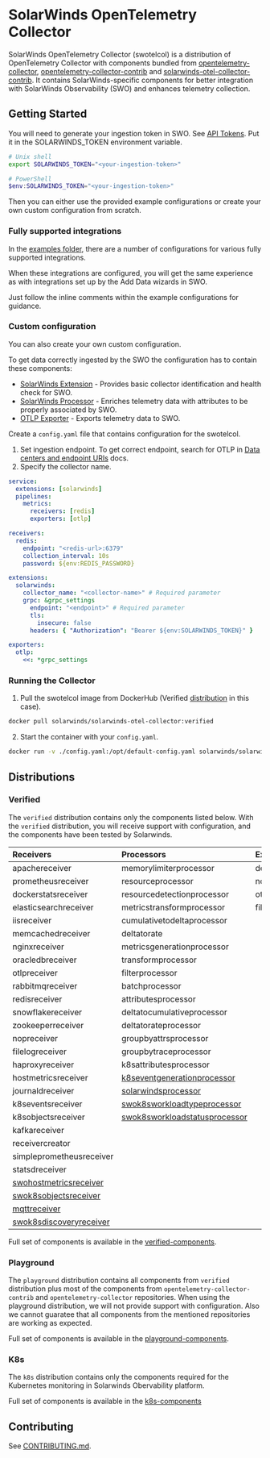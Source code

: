 # SolarWinds OpenTelemetry Collector

SolarWinds OpenTelemetry Collector (swotelcol) is a distribution of OpenTelemetry Collector with components
bundled from [opentelemetry-collector], [opentelemetry-collector-contrib] and [solarwinds-otel-collector-contrib].
It contains SolarWinds-specific components for better integration with SolarWinds Observability (SWO) and enhances telemetry collection.

[opentelemetry-collector]: https://github.com/open-telemetry/opentelemetry-collector
[opentelemetry-collector-contrib]: https://github.com/open-telemetry/opentelemetry-collector-contrib
[solarwinds-otel-collector-contrib]: https://github.com/solarwinds/solarwinds-otel-collector-contrib

## Getting Started

You will need to generate your ingestion token in SWO. See [API Tokens](https://documentation.solarwinds.com/en/success_center/observability/content/settings/api-tokens.htm).
Put it in the SOLARWINDS_TOKEN environment variable.

```sh
# Unix shell
export SOLARWINDS_TOKEN="<your-ingestion-token>"
```

```ps1
# PowerShell
$env:SOLARWINDS_TOKEN="<your-ingestion-token>"
```

Then you can either use the provided example configurations or create your own custom configuration from scratch.

### Fully supported integrations

In the [examples folder](/examples/integrations/), there are a number of configurations for various fully supported integrations.

When these integrations are configured, you will get the same experience as with integrations set up by the Add Data wizards in SWO.

Just follow the inline comments within the example configurations for guidance.

### Custom configuration

You can also create your own custom configuration.

To get data correctly ingested by the SWO the configuration has to contain these components:

- [SolarWinds Extension](https://github.com/solarwinds/solarwinds-otel-collector-contrib/tree/main/extension/solarwindsextension) - Provides basic collector identification and health check for SWO.
- [SolarWinds Processor](https://github.com/solarwinds/solarwinds-otel-collector-contrib/tree/main/processor/solarwindsprocessor) - Enriches telemetry data with attributes to be properly associated by SWO.
- [OTLP Exporter](https://github.com/open-telemetry/opentelemetry-collector/blob/main/exporter/otlpexporter) - Exports telemetry data to SWO.

Create a `config.yaml` file that contains configuration for the swotelcol.

1.  Set ingestion endpoint. To get correct endpoint, search for OTLP in [Data centers and endpoint URIs](https://documentation.solarwinds.com/en/success_center/observability/content/system_requirements/endpoints.htm) docs.
2.  Specify the collector name.

```yaml
service:
  extensions: [solarwinds]
  pipelines:
    metrics:
      receivers: [redis]
      exporters: [otlp]

receivers:
  redis:
    endpoint: "<redis-url>:6379"
    collection_interval: 10s
    password: ${env:REDIS_PASSWORD}

extensions:
  solarwinds:
    collector_name: "<collector-name>" # Required parameter
    grpc: &grpc_settings
      endpoint: "<endpoint>" # Required parameter
      tls:
        insecure: false
      headers: { "Authorization": "Bearer ${env:SOLARWINDS_TOKEN}" }

exporters:
  otlp:
    <<: *grpc_settings
```

### Running the Collector

1. Pull the swotelcol image from DockerHub (Verified [distribution](#distributions) in this case).

```sh
docker pull solarwinds/solarwinds-otel-collector:verified
```

2. Start the container with your `config.yaml`.

```sh
docker run -v ./config.yaml:/opt/default-config.yaml solarwinds/solarwinds-otel-collector:verified
```

## Distributions

### Verified
The `verified` distribution contains only the components listed below. With the `verified` distribution, you will receive support with configuration, and the components have been tested by Solarwinds.


| Receivers     |	Processors        | Exporters  | Extensions | Connectors|
| :---          |	:---           	  | :---       |	:---      |:---|
| apachereceiver        |	memorylimiterprocessor    | debugexporter | filestorage |forwardconnector|
| prometheusreceiver    | resourceprocessor          |	nopexporter	|memorylimiterextension|routingconnector|
| dockerstatsreceiver  | resourcedetectionprocessor |	otlpexporter  |healthcheckextension|[solarwindsentityconnector](https://github.com/solarwinds/solarwinds-otel-collector-contrib/tree/main/connector/solarwindsentityconnector)|
| elasticsearchreceiver | metricstransformprocessor  |	fileexporter	|k8sobserver||
| iisreceiver           | cumulativetodeltaprocessor |		|[solarwindsapmsettingsextension](https://github.com/open-telemetry/opentelemetry-collector-contrib/tree/main/extension/solarwindsapmsettingsextension)||
| memcachedreceiver     | deltatorate       |		|[solarwindsextension](./extension/solarwindsextension) ||
| nginxreceiver         | metricsgenerationprocessor |		|
| oracledbreceiver      | transformprocessor         |		|
| otlpreceiver          | filterprocessor            |		|
| rabbitmqreceiver      | batchprocessor             |		|
| redisreceiver         |	attributesprocessor ||
| snowflakereceiver     |	deltatocumulativeprocessor ||
| zookeeperreceiver     |	deltatorateprocessor ||
|nopreceiver|groupbyattrsprocessor||
|filelogreceiver|groupbytraceprocessor||
|haproxyreceiver|k8sattributesprocessor||
|hostmetricsreceiver|[k8seventgenerationprocessor](https://github.com/solarwinds/solarwinds-otel-collector-contrib/tree/main/processor/k8seventgenerationprocessor)||
|journaldreceiver|[solarwindsprocessor](https://github.com/solarwinds/solarwinds-otel-collector-contrib/tree/main/processor/solarwindsprocessor)||
|k8seventsreceiver|[swok8sworkloadtypeprocessor](https://github.com/solarwinds/solarwinds-otel-collector-contrib/tree/main/processor/swok8sworkloadtypeprocessor)||||
|k8sobjectsreceiver|[swok8sworkloadstatusprocessor](https://github.com/solarwinds/solarwinds-otel-collector-contrib/tree/main/processor/swok8sworkloadstatusprocessor)||||
|kafkareceiver|||||
|receivercreator|||||
|simpleprometheusreceiver|||||
|statsdreceiver|||||
|[swohostmetricsreceiver](https://github.com/solarwinds/solarwinds-otel-collector-contrib/tree/main/receiver/swohostmetricsreceiver)|||||
|[swok8sobjectsreceiver](https://github.com/solarwinds/solarwinds-otel-collector-contrib/tree/main/receiver/swok8sobjectsreceiver)|||||
|[mqttreceiver](https://github.com/solarwinds/solarwinds-otel-collector-contrib/tree/main/receiver/mqttreceiver)|||||
|[swok8sdiscoveryreceiver](https://github.com/solarwinds/solarwinds-otel-collector-contrib/tree/main/receiver/swok8sdiscovery)|||||

Full set of components is available in the [verified-components](./docs/verified-components.md).

### Playground
The `playground` distribution contains all components from `verified` distribution plus most of the components from `opentelemetry-collector-contrib` and `opentelemetry-collector` repositories. When using the playground distribution, we will not provide support with configuration. Also we cannot guaratee that all components from the mentioned repositories are working as expected.

Full set of components is available in the [playground-components](./docs/playground-components.md).


### K8s
The `k8s` distribution contains only the components required for the Kubernetes monitoring in Solarwinds Obervability platform.

Full set of components is available in the [k8s-components](./docs/k8s-components.md)


## Contributing

See [CONTRIBUTING.md](./CONTRIBUTING.md).
